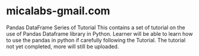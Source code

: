 # micalabs-gmail.com
Pandas DataFrame Series of  Tutorial
This contains a set of tutorial on the use of Pandas Dataframe library in Python.
Learner will be able to learn how to use the pandas in python if carefully following the Tutorial. The tutorial not yet completed, more will still be uploaded.
